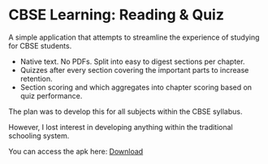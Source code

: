 # CBSE Learning: Reading & Quiz

A simple application that attempts to streamline the experience of studying for CBSE students.
- Native text. No PDFs. Split into easy to digest sections per chapter.
- Quizzes after every section covering the important parts to increase retention.
- Section scoring and which aggregates into chapter scoring based on quiz performance.

The plan was to develop this for all subjects within the CBSE syllabus.

However, I lost interest in developing anything within the traditional schooling system. 

You can access the apk here: [Download](app/release/app-release.apk)
